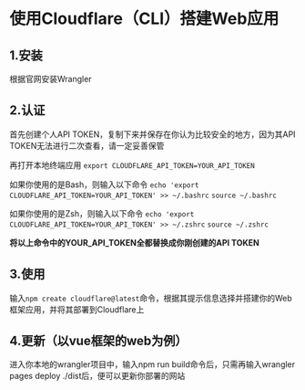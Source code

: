 # 使用Cloudflare（CLI）搭建Web应用
## 1.安装
根据官网安装Wrangler

## 2.认证
首先创建个人API TOKEN，复制下来并保存在你认为比较安全的地方，因为其API TOKEN无法进行二次查看，请一定妥善保管

再打开本地终端应用
`export CLOUDFLARE_API_TOKEN=YOUR_API_TOKEN`

如果你使用的是Bash，则输入以下命令
`echo 'export CLOUDFLARE_API_TOKEN=YOUR_API_TOKEN' >> ~/.bashrc`
`source ~/.bashrc`

如果你使用的是Zsh，则输入以下命令
`echo 'export CLOUDFLARE_API_TOKEN=YOUR_API_TOKEN' >> ~/.zshrc`
`source ~/.zshrc`

**将以上命令中的YOUR_API_TOKEN全都替换成你刚创建的API TOKEN**

## 3.使用
输入`npm create cloudflare@latest`命令，根据其提示信息选择并搭建你的Web框架应用，并将其部署到Cloudflare上

## 4.更新（以vue框架的web为例）
进入你本地的wrangler项目中，输入npm run build命令后，只需再输入wrangler pages deploy ./dist后，便可以更新你部署的网站